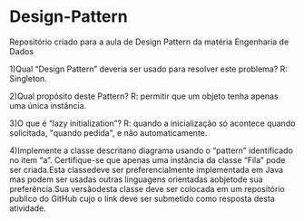 # Design-Pattern
Repositório criado para a aula de Design Pattern da matéria Engenharia de Dados

1)Qual “Design Pattern” deveria ser usado para resolver este problema? R: Singleton.

2)Qual propósito deste Pattern? R: permitir que um objeto tenha apenas uma única instância.

3)O que é “lazy initialization”? R: quando a inicialização só acontece quando solicitada, "quando pedida", e não automaticamente.

4)Implemente a classe descritano diagrama usando o “pattern” identificado no item “a”. Certifique-se que apenas uma instância da classe “Fila” pode ser criada.Esta  classedeve  ser  preferencialmente implementada  em Java  mas  podem  ser  usadas  outras linguagens  orientadas  aobjetode  sua preferência.Sua versãodesta classe deve ser colocada em um repositório publico do GitHub cujo o link deve ser submetido como resposta desta atividade.
 
